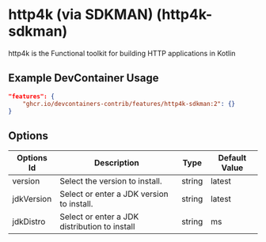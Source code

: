 
# http4k (via SDKMAN) (http4k-sdkman)

http4k is the Functional toolkit for building HTTP applications in Kotlin

## Example DevContainer Usage

```json
"features": {
    "ghcr.io/devcontainers-contrib/features/http4k-sdkman:2": {}
}
```

## Options

| Options Id | Description | Type | Default Value |
|-----|-----|-----|-----|
| version | Select the version to install. | string | latest |
| jdkVersion | Select or enter a JDK version to install. | string | latest |
| jdkDistro | Select or enter a JDK distribution to install | string | ms |


